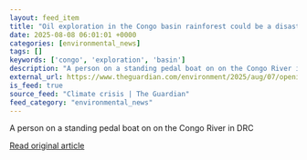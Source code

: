 ```yaml
---
layout: feed_item
title: "Oil exploration in the Congo basin rainforest could be a disaster for nature and the climate"
date: 2025-08-08 06:01:01 +0000
categories: [environmental_news]
tags: []
keywords: ['congo', 'exploration', 'basin']
description: "A person on a standing pedal boat on on the Congo River in DRC"
external_url: https://www.theguardian.com/environment/2025/aug/07/opening-up-the-congo-basin-rainforest-could-be-a-disaster-for-nature-and-the-climate
is_feed: true
source_feed: "Climate crisis | The Guardian"
feed_category: "environmental_news"
---
```


A person on a standing pedal boat on on the Congo River in DRC

[Read original article](https://www.theguardian.com/environment/2025/aug/07/opening-up-the-congo-basin-rainforest-could-be-a-disaster-for-nature-and-the-climate)
